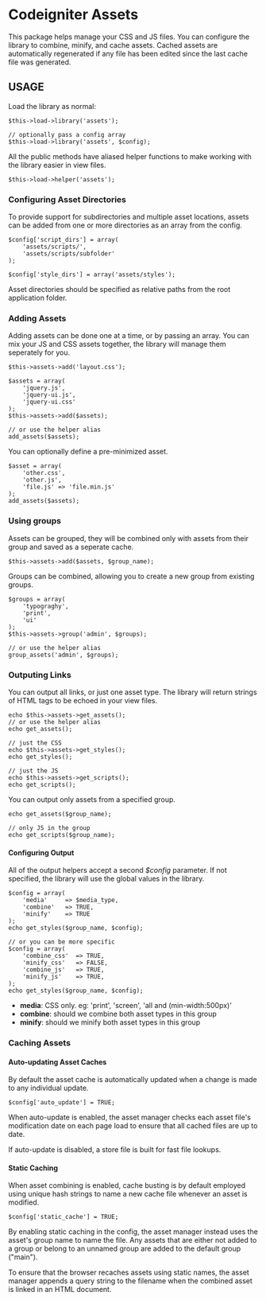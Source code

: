 Codeigniter Assets
==================

This package helps manage your CSS and JS files. You can configure the library to 
combine, minify, and cache assets. Cached assets are automatically regenerated if 
any file has been edited since the last cache file was generated.


## USAGE

Load the library as normal:

	$this->load->library('assets');

    // optionally pass a config array
	$this->load->library('assets', $config);

All the public methods have aliased helper functions to make working with the 
library easier in view files.

    $this->load->helper('assets');

### Configuring Asset Directories

To provide support for subdirectories and multiple asset locations, assets can
be added from one or more directories as an array from the config. 

    $config['script_dirs'] = array(
        'assets/scripts/',
        'assets/scripts/subfolder'
    );
    
    $config['style_dirs'] = array('assets/styles');

Asset directories should be specified as relative paths from the root application folder.

### Adding Assets

Adding assets can be done one at a time, or by passing an array. You can mix your 
JS and CSS assets together, the library will manage them seperately for you.

    $this->assets->add('layout.css');

    $assets = array(
        'jquery.js',
        'jquery-ui.js',
        'jquery-ui.css'
    );
    $this->assets->add($assets);

    // or use the helper alias
    add_assets($assets);

You can optionally define a pre-minimized asset.

    $asset = array(
        'other.css',
        'other.js',
        'file.js' => 'file.min.js'
    );
    add_assets($assets);


### Using groups

Assets can be grouped, they will be combined only with assets from their group and 
saved as a seperate cache.

    $this->assets->add($assets, $group_name);

Groups can be combined, allowing you to create a new group from existing groups.

    $groups = array(
        'typograghy',
        'print',
        'ui'
    );
    $this->assets->group('admin', $groups);

    // or use the helper alias
    group_assets('admin', $groups);

### Outputing Links

You can output all links, or just one asset type. The library will return strings 
of HTML tags to be echoed in your view files.

    echo $this->assets->get_assets();
    // or use the helper alias
    echo get_assets();

    // just the CSS
    echo $this->assets->get_styles();
    echo get_styles();

    // just the JS
    echo $this->assets->get_scripts();
    echo get_scripts();

You can output only assets from a specified group.

    echo get_assets($group_name);

    // only JS in the group
    echo get_scripts($group_name);


#### Configuring Output

All of the output helpers accept a second *$config* parameter. If not specified, 
the library will use the global values in the library.

    $config = array(
        'media'     => $media_type,
        'combine'   => TRUE,
        'minify'    => TRUE
    );
    echo get_styles($group_name, $config);

    // or you can be more specific
    $config = array(
        'combine_css'  => TRUE,
        'minify_css'   => FALSE,
        'combine_js'   => TRUE,
        'minify_js'    => TRUE,
    );
    echo get_styles($group_name, $config);


* **media**: CSS only. eg: 'print', 'screen', 'all and (min-width:500px)'
* **combine**: should we combine both asset types in this group
* **minify**: should we minify both asset types in this group

### Caching Assets

#### Auto-updating Asset Caches

By default the asset cache is automatically updated when a change is made to
any individual update.

    $config['auto_update'] = TRUE;

When auto-update is enabled, the asset manager checks each asset file's
modification date on each page load to ensure that all cached files are up to
date.  

If auto-update is disabled, a store file is built for fast file lookups.

#### Static Caching

When asset combining is enabled, cache busting is by default employed using unique hash strings to name a new cache file whenever an asset is modified.  

    $config['static_cache'] = TRUE;

By enabling static caching in the config, the asset manager instead uses the
asset's group name to name the file.  Any assets that are either not added to a
group or belong to an unnamed group are added to the default group ("main"). 

To ensure that the browser recaches assets using static names, the asset
manager appends a query string to the filename when the combined asset is
linked in an HTML document.
